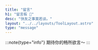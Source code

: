 ```yaml
---
title: "留言"
h1: "留言板 🌸"
desc: "快友之事莫若谈。"
layout: "../../layouts/ToolLayout.astro"
type: "message"
---
```


:::note{type="info"}
期待你的畅所欲言～
:::
